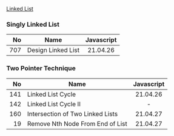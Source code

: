 [Linked List](https://leetcode.com/explore/learn/card/linked-list/)

### Singly Linked List

|  No | Name               | Javascript |
|----:|--------------------|:----------:|
| 707 | Design Linked List |  21.04.26  |

### Two Pointer Technique

|  No | Name                             | Javascript |
|----:|----------------------------------|:----------:|
| 141 | Linked List Cycle                |  21.04.26  |
| 142 | Linked List Cycle II             |     -      |
| 160 | Intersection of Two Linked Lists |  21.04.27  |
|  19 | Remove Nth Node From End of List |  21.04.27  |

